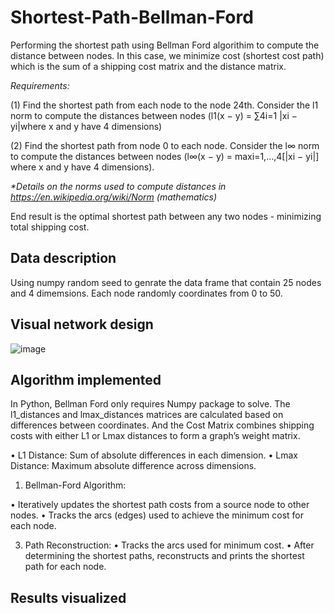 # Shortest-Path-Bellman-Ford
Performing the shortest path using Bellman Ford algorithim to compute the distance between nodes. In this case, we minimize cost (shortest cost path) which is the sum of a shipping cost matrix and the distance matrix.

_Requirements:_

(1) Find the shortest path from each node to the node 24th. Consider the l1 norm to compute the distances between nodes (l1(x − y) = ∑4i=1 |xi − yi|where x and y have 4 dimensions)

(2) Find the shortest path from node  0 to each node. Consider the l∞ norm to compute the distances between nodes (l∞(x − y) = maxi=1,...,4[|xi − yi|] where x and y have 4 dimensions).

_*Details on the norms used to compute distances in https://en.wikipedia.org/wiki/Norm (mathematics)_

End result is the optimal shortest path between any two nodes - minimizing total shipping cost.

## Data description
Using numpy random seed to genrate the data frame that contain 25 nodes and 4 dimemsions. Each node randomly coordinates from 0 to 50.

## Visual network design 
![image](https://github.com/user-attachments/assets/76b03328-36e3-4874-9369-95f029021460)

## Algorithm implemented

In Python, Bellman Ford only requires Numpy package to solve. The l1_distances and lmax_distances matrices are calculated based on differences between coordinates. And the Cost Matrix combines shipping costs with either L1 or Lmax distances to form a graph’s weight matrix.

•	  L1 Distance: Sum of absolute differences in each dimension.
•	  Lmax Distance: Maximum absolute difference across dimensions.
	
 1. Bellman-Ford Algorithm:
    
•	  Iteratively updates the shortest path costs from a source node to other nodes.
•	  Tracks the arcs (edges) used to achieve the minimum cost for each node.
	
 3. Path Reconstruction:
•	  Tracks the arcs used for minimum cost.
•	  After determining the shortest paths, reconstructs and prints the shortest path for each node.

## Results visualized
